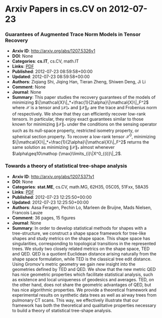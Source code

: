 # Arxiv Papers in cs.CV on 2012-07-23
### Guarantees of Augmented Trace Norm Models in Tensor Recovery
- **Arxiv ID**: http://arxiv.org/abs/1207.5326v1
- **DOI**: None
- **Categories**: **cs.IT**, cs.CV, math.IT
- **Links**: [PDF](http://arxiv.org/pdf/1207.5326v1)
- **Published**: 2012-07-23 08:59:58+00:00
- **Updated**: 2012-07-23 08:59:58+00:00
- **Authors**: Ziqiang Shi, Jiqing Han, Tieran Zheng, Shiwen Deng, Ji Li
- **Comment**: None
- **Journal**: None
- **Summary**: This paper studies the recovery guarantees of the models of minimizing $\|\mathcal{X}\|_*+\frac{1}{2\alpha}\|\mathcal{X}\|_F^2$ where $\mathcal{X}$ is a tensor and $\|\mathcal{X}\|_*$ and $\|\mathcal{X}\|_F$ are the trace and Frobenius norm of respectively. We show that they can efficiently recover low-rank tensors. In particular, they enjoy exact guarantees similar to those known for minimizing $\|\mathcal{X}\|_*$ under the conditions on the sensing operator such as its null-space property, restricted isometry property, or spherical section property. To recover a low-rank tensor $\mathcal{X}^0$, minimizing $\|\mathcal{X}\|_*+\frac{1}{2\alpha}\|\mathcal{X}\|_F^2$ returns the same solution as minimizing $\|\mathcal{X}\|_*$ almost whenever $\alpha\geq10\mathop {\max}\limits_{i}\|X^0_{(i)}\|_2$.



### Towards a theory of statistical tree-shape analysis
- **Arxiv ID**: http://arxiv.org/abs/1207.5371v1
- **DOI**: None
- **Categories**: **stat.ME**, cs.CV, math.MG, 62H35, 05C05, 51Fxx, 58A35
- **Links**: [PDF](http://arxiv.org/pdf/1207.5371v1)
- **Published**: 2012-07-23 12:25:50+00:00
- **Updated**: 2012-07-23 12:25:50+00:00
- **Authors**: Aasa Feragen, Pechin Lo, Marleen de Bruijne, Mads Nielsen, Francois Lauze
- **Comment**: 36 pages, 15 figures
- **Journal**: None
- **Summary**: In order to develop statistical methods for shapes with a tree-structure, we construct a shape space framework for tree-like shapes and study metrics on the shape space. This shape space has singularities, corresponding to topological transitions in the represented trees. We study two closely related metrics on the shape space, TED and QED. QED is a quotient Euclidean distance arising naturally from the shape space formulation, while TED is the classical tree edit distance. Using Gromov's metric geometry we gain new insight into the geometries defined by TED and QED. We show that the new metric QED has nice geometric properties which facilitate statistical analysis, such as existence and local uniqueness of geodesics and averages. TED, on the other hand, does not share the geometric advantages of QED, but has nice algorithmic properties. We provide a theoretical framework and experimental results on synthetic data trees as well as airway trees from pulmonary CT scans. This way, we effectively illustrate that our framework has both the theoretical and qualitative properties necessary to build a theory of statistical tree-shape analysis.



